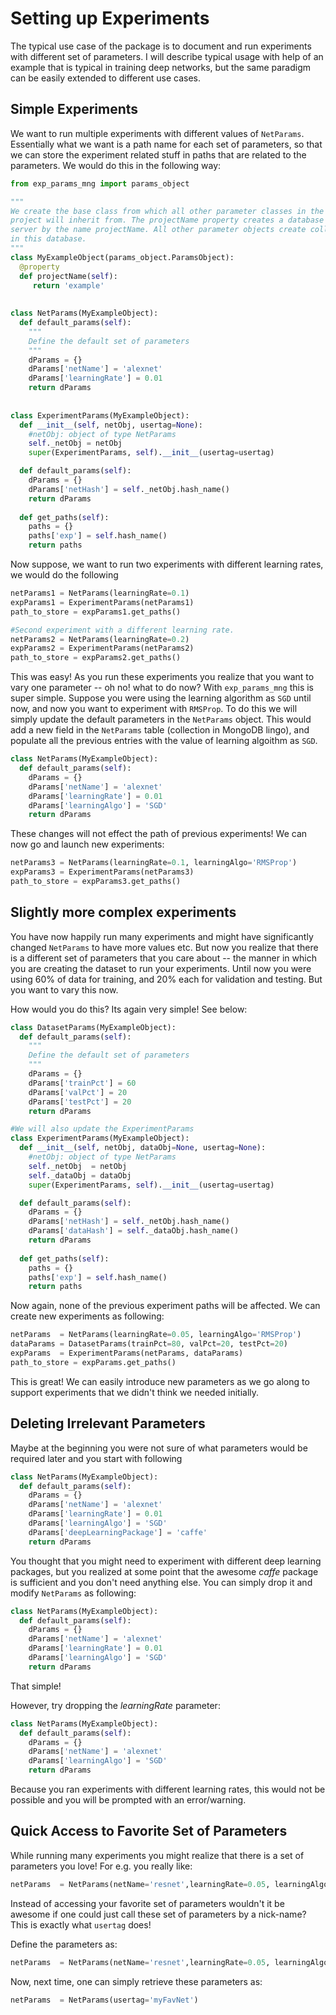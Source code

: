 # Setting up Experiments

The typical use case of the package is to document and run experiments with different set of parameters. 
I will describe typical usage with help of an example that is typical in training deep networks, but 
the same paradigm can be easily extended to different use cases. 

## Simple Experiments

We want to run multiple experiments with different values of ```NetParams```. Essentially what we want is 
a path name for each set of parameters, so that we can store the experiment related stuff in paths that are
related to the parameters. We would do this in the following way: 
```python
from exp_params_mng import params_object

""" 
We create the base class from which all other parameter classes in the
project will inherit from. The projectName property creates a database in the 
server by the name projectName. All other parameter objects create collections
in this database. 
""" 
class MyExampleObject(params_object.ParamsObject):
  @property
  def projectName(self):
     return 'example'
  
 
class NetParams(MyExampleObject):  
  def default_params(self):
    """ 
    Define the default set of parameters 
    """
    dParams = {}
    dParams['netName'] = 'alexnet'
    dParams['learningRate'] = 0.01
    return dParams
    
    
class ExperimentParams(MyExampleObject):
  def __init__(self, netObj, usertag=None):
    #netObj: object of type NetParams
    self._netObj = netObj
    super(ExperimentParams, self).__init__(usertag=usertag)

  def default_params(self):
    dParams = {}
    dParams['netHash'] = self._netObj.hash_name()
    return dParams
    
  def get_paths(self):
    paths = {}
    paths['exp'] = self.hash_name()
    return paths
```

Now suppose, we want to run two experiments with different learning rates, we would do the following

```python
netParams1 = NetParams(learningRate=0.1)
expParams1 = ExperimentParams(netParams1)
path_to_store = expParams1.get_paths()

#Second experiment with a different learning rate. 
netParams2 = NetParams(learningRate=0.2)
expParams2 = ExperimentParams(netParams2)
path_to_store = expParams2.get_paths()
```

This was easy! As you run these experiments you realize that you want to vary one parameter -- oh no! what to do now?
With `exp_params_mng` this is super simple. Suppose you were using the learning algorithm as `SGD` until now, and now 
you want to experiment with `RMSProp`. To do this we will simply update the default parameters in the `NetParams` object. 
This would add a new field in the `NetParams` table (collection in MongoDB lingo), and populate all the previous entries with
the value of learning algoithm as `SGD`. 

```python
class NetParams(MyExampleObject):  
  def default_params(self):
    dParams = {}
    dParams['netName'] = 'alexnet'
    dParams['learningRate'] = 0.01
    dParams['learningAlgo'] = 'SGD'
    return dParams
```

These changes will not effect the path of previous experiments! We can now go and launch new experiments:
```python
netParams3 = NetParams(learningRate=0.1, learningAlgo='RMSProp')
expParams3 = ExperimentParams(netParams3)
path_to_store = expParams3.get_paths()
```

## Slightly more complex experiments
You have now happily run many experiments and might have significantly changed `NetParams` to have more values etc. 
But now you realize that there is a different set of parameters that you care about -- the manner in which you 
are creating the dataset to run your experiments. Until now you were using 60\% of data for training, and 20\% each
for validation and testing. But you want to vary this now. 

How would you do this? Its again very simple! See below:

```python
class DatasetParams(MyExampleObject):  
  def default_params(self):
    """ 
    Define the default set of parameters 
    """
    dParams = {}
    dParams['trainPct'] = 60
    dParams['valPct'] = 20
    dParams['testPct'] = 20
    return dParams

#We will also update the ExperimentParams
class ExperimentParams(MyExampleObject):
  def __init__(self, netObj, dataObj=None, usertag=None):
    #netObj: object of type NetParams
    self._netObj  = netObj
    self._dataObj = dataObj
    super(ExperimentParams, self).__init__(usertag=usertag)

  def default_params(self):
    dParams = {}
    dParams['netHash'] = self._netObj.hash_name()
    dParams['dataHash'] = self._dataObj.hash_name()
    return dParams
    
  def get_paths(self):
    paths = {}
    paths['exp'] = self.hash_name()
    return paths
```

Now again, none of the previous experiment paths will be affected. We can create new experiments as following:

```python
netParams  = NetParams(learningRate=0.05, learningAlgo='RMSProp')
dataParams = DatasetParams(trainPct=80, valPct=20, testPct=20) 
expParams  = ExperimentParams(netParams, dataParams)
path_to_store = expParams.get_paths()
```

This is great! We can easily introduce new parameters as we go along to support experiments that we didn't think
we needed initially. 


## Deleting Irrelevant Parameters
Maybe at the beginning you were not sure of what parameters would be required later and you start with following

```python
class NetParams(MyExampleObject):  
  def default_params(self):
    dParams = {}
    dParams['netName'] = 'alexnet'
    dParams['learningRate'] = 0.01
    dParams['learningAlgo'] = 'SGD'
    dParams['deepLearningPackage'] = 'caffe'
    return dParams
```
You thought that you might need to experiment with different deep learning packages, but you realized at some point
that the awesome *caffe* package is sufficient and you don't need anything else. You can simply drop it and modify
`NetParams` as following:


```python
class NetParams(MyExampleObject):  
  def default_params(self):
    dParams = {}
    dParams['netName'] = 'alexnet'
    dParams['learningRate'] = 0.01
    dParams['learningAlgo'] = 'SGD'
    return dParams
```

That simple! 

However, try dropping the *learningRate* parameter:

```python
class NetParams(MyExampleObject):  
  def default_params(self):
    dParams = {}
    dParams['netName'] = 'alexnet'
    dParams['learningAlgo'] = 'SGD'
    return dParams
```

Because you ran experiments with different learning rates, this would not be possible and you will be prompted
with an error/warning. 


## Quick Access to Favorite Set of Parameters
While running many experiments you might realize that there is a set of parameters you love! For e.g. you really like:
```python
netParams  = NetParams(netName='resnet',learningRate=0.05, learningAlgo='RMSProp')
```
Instead of accessing your favorite set of parameters wouldn't it be awesome if one could just call these set of parameters
by a nick-name? This is exactly what `usertag` does!

Define the parameters as: 
```python
netParams  = NetParams(netName='resnet',learningRate=0.05, learningAlgo='RMSProp', usertag='myFavNet')
```
Now, next time, one can simply retrieve these parameters as:
```python
netParams  = NetParams(usertag='myFavNet')
```









